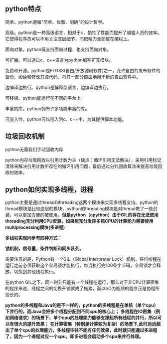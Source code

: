 ## python特点

简单。python遵循"简单、优雅、明确"的设计哲学。

高级。python是一种高级语言，相对于c，牺牲了性能而提升了编程人员的效率。它使得程序员可以不用关注底层细节，而把精力全部放在编程上。

面向对象。python既支持面向过程，也支持面向对象。

可扩展。可以通过c、c++语言为python编写扩充模块。

免费和开源。python是FLOSS(自由/开放源码软件)之一，允许自由的发布软件的备份、阅读和修改其源代码、将其一部分自由地用于新的自由软件中。

边编译边执行。python是解释型语言，边编译边执行。

可移植。python能运行在不同的平台上。

丰富的库。python拥有许多功能丰富的库。

可嵌入性。python可以嵌入到c、c++中，为其提供脚本功能。

## 垃圾回收机制

python无需我们手动回收内存

python内存垃圾回收以引用计数为主（缺点：循环引用无法解决），采用引用标记清除来解决引用计数所存在的循环引用问题，最后通过分代回收算法来提高垃圾回收的效率。

## python如何实现多线程，进程

 python主要是通过thread和threading这两个模块来实现多线程支持。python的thread模块是比较底层的模块，python的threading模块是对thread做了一些封装，可以更加方便的被使用。**但是python（cpython）由于GIL的存在无法使用threading充分利用CPU资源，如果想充分发挥多核CPU的计算能力需要使用multiprocessing模块(多进程)**

**多线程实现同步有四种方式：**

**锁机制，信号量，条件判断和同步队列。**

 需要注意的是，Python有一个GIL（Global Interpreter Lock）机制，任何线程在运行之前必须获取这个全局锁才能执行，每当执行完100条字节码，全局锁才会释放，切换到其他线程执行。

 在python GIL之下，同一时刻只能有一个线程在运行，那么对于非CPU计算密集的程序来说，线程之间的切换开销就成了拖累，而以I/O为瓶颈的程序正是协程所擅长的。

**python的多线程和Java的是不一样的，python的多线程是在单核（单个cpu）下并行的，而Java会把多个线程分配到不同cpu的核心上；**
**多线程在IO密集（例如网络请求）的场景下，单个cpu的处理能力能够支撑起所有线程的并行，所以可以有很大的提升效果；**
**在计算密集（特别是计算较为复杂）的场景下,此时远远超出了单个cpu的处理能力，多线程往往不能有任何效果，此时就只能通过多进程了，因为一个进程对应一个cpu，即多进程会启动多个cpu来并行处理。**




